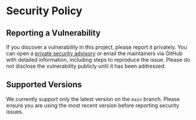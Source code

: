 # Security Policy

## Reporting a Vulnerability

If you discover a vulnerability in this project, please report it privately. You can open a [private security advisory](https://github.com/Jhayden83/Codex_OS/security/advisories/new) or email the maintainers via GitHub with detailed information, including steps to reproduce the issue. Please do not disclose the vulnerability publicly until it has been addressed.

## Supported Versions

We currently support only the latest version on the `main` branch. Please ensure you are using the most recent version before reporting security issues.
